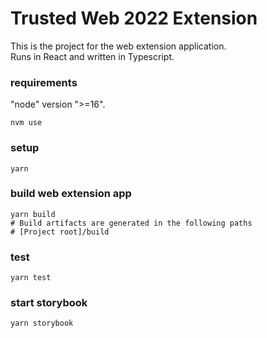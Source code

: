 # Trusted Web 2022 Extension
This is the project for the web extension application.  
Runs in React and written in Typescript.

### requirements
"node" version ">=16".
```commandline
nvm use
```

### setup
```commandline
yarn
```

### build web extension app
```commandline
yarn build
# Build artifacts are generated in the following paths
# [Project root]/build
```

### test
```commandline
yarn test
```

### start storybook
```commandline
yarn storybook
```

